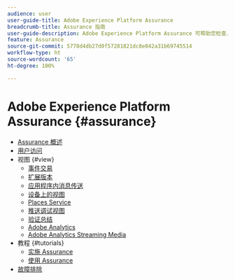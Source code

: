 ```yaml
---
audience: user
user-guide-title: Adobe Experience Platform Assurance
breadcrumb-title: Assurance 指南
user-guide-description: Adobe Experience Platform Assurance 可帮助您检查、证明、模拟和验证您在移动应用程序中收集数据或提供体验的方式。
feature: Assurance
source-git-commit: 5778d4db27d0f57281821dc8e042a31b69745514
workflow-type: ht
source-wordcount: '65'
ht-degree: 100%

---
```



# Adobe Experience Platform Assurance {#assurance}

- [Assurance 概述](./home.md)
- [用户访问](./user-access.md)
- 视图 {#view}
   - [事件交易](./views/event-transactions.md)
   - [扩展版本](./views/extension-versions.md)
   - [应用程序内消息传送](./views/in-app-messaging.md)
   - [设备上的视图](./views/on-device-views.md)
   - [Places Service](./views/places-service.md)
   - [推送调试视图](./views/push-debug-view.md)
   - [验证总结](./views/validation-summary.md)
   - [Adobe Analytics](./views/adobe-analytics.md)
   - [Adobe Analytics Streaming Media](./views/adobe-analytics-streaming-media.md)
- 教程 {#tutorials}
   - [实施 Assurance](./tutorials/implement-assurance.md)
   - [使用 Assurance](./tutorials/using-assurance.md)
- [故障排除](./troubleshooting.md)